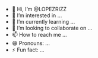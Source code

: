 - 👋 Hi, I’m @LOPEZRIZZ
- 👀 I’m interested in ...
- 🌱 I’m currently learning ...
- 💞️ I’m looking to collaborate on ...
- 📫 How to reach me ...
- 😄 Pronouns: ...
- ⚡ Fun fact: ...

<!---
LOPEZRIZZ/LOPEZRIZZ is a ✨ special ✨ repository because its `README.md` (this file) appears on your GitHub profile.
You can click the Preview link to take a look at your changes.
--->





